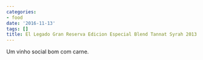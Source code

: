 ```yaml
---
categories:
- food
date: '2016-11-13'
tags: []
title: El Legado Gran Reserva Edicion Especial Blend Tannat Syrah 2013
---
```


Um vinho social bom com carne.